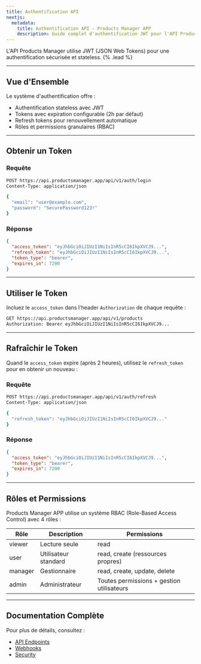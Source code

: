 ```yaml
---
title: Authentification API
nextjs:
  metadata:
    title: Authentification API - Products Manager APP
    description: Guide complet d'authentification JWT pour l'API Products Manager.
---
```


L'API Products Manager utilise JWT (JSON Web Tokens) pour une authentification sécurisée et stateless. {% .lead %}

---

## Vue d'Ensemble

Le système d'authentification offre :

- Authentification stateless avec JWT
- Tokens avec expiration configurable (2h par défaut)
- Refresh tokens pour renouvellement automatique
- Rôles et permissions granulaires (RBAC)

---

## Obtenir un Token

### Requête

```bash
POST https://api.productsmanager.app/api/v1/auth/login
Content-Type: application/json

{
  "email": "user@example.com",
  "password": "SecurePassword123!"
}
```

### Réponse

```json
{
  "access_token": "eyJhbGciOiJIUzI1NiIsInR5cCI6IkpXVCJ9...",
  "refresh_token": "eyJhbGciOiJIUzI1NiIsInR5cCI6IkpXVCJ9...",
  "token_type": "bearer",
  "expires_in": 7200
}
```

---

## Utiliser le Token

Incluez le `access_token` dans l'header `Authorization` de chaque requête :

```bash
GET https://api.productsmanager.app/api/v1/products
Authorization: Bearer eyJhbGciOiJIUzI1NiIsInR5cCI6IkpXVCJ9...
```

---

## Rafraîchir le Token

Quand le `access_token` expire (après 2 heures), utilisez le `refresh_token` pour en obtenir un nouveau :

### Requête

```bash
POST https://api.productsmanager.app/api/v1/auth/refresh
Content-Type: application/json

{
  "refresh_token": "eyJhbGciOiJIUzI1NiIsInR5cCI6IkpXVCJ9..."
}
```

### Réponse

```json
{
  "access_token": "eyJhbGciOiJIUzI1NiIsInR5cCI6IkpXVCJ9...",
  "token_type": "bearer",
  "expires_in": 7200
}
```

---

## Rôles et Permissions

Products Manager APP utilise un système RBAC (Role-Based Access Control) avec 4 rôles :

| Rôle | Description | Permissions |
|------|-------------|-------------|
| viewer | Lecture seule | read |
| user | Utilisateur standard | read, create (ressources propres) |
| manager | Gestionnaire | read, create, update, delete |
| admin | Administrateur | Toutes permissions + gestion utilisateurs |

---

## Documentation Complète

Pour plus de détails, consultez :

- [API Endpoints](/docs/api/endpoints)
- [Webhooks](/docs/api/webhooks)
- [Security](/docs/technical/security)
